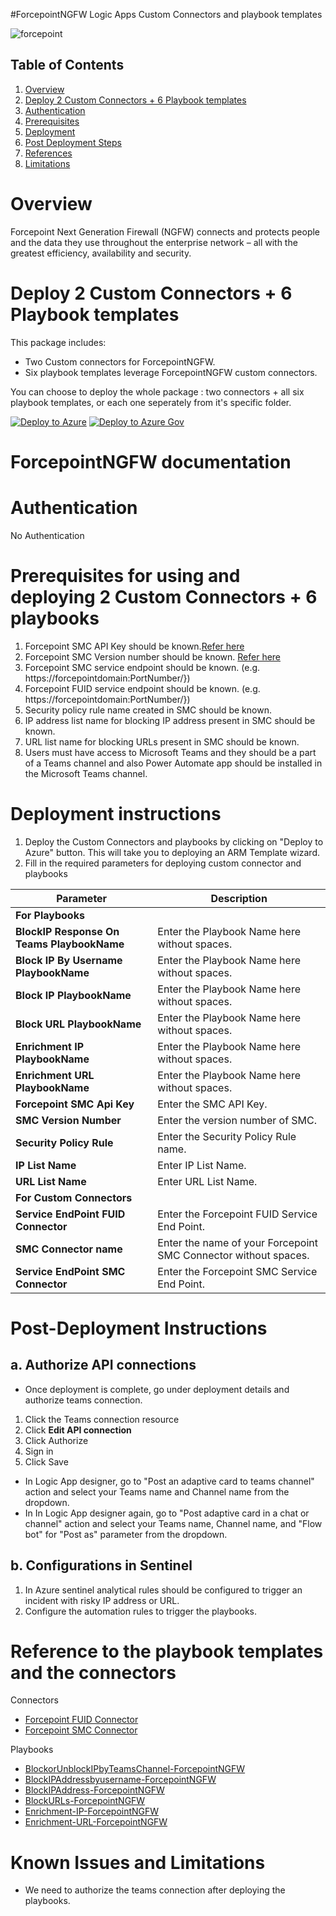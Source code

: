   #ForcepointNGFW Logic Apps Custom Connectors and playbook templates

  ![forcepoint](/Playbooks/logo.jpg)


## Table of Contents

1. [Overview](#overview)
1. [Deploy 2 Custom Connectors + 6 Playbook templates](#deployall)
1. [Authentication](#importantnotes)
1. [Prerequisites](#prerequisites)
1. [Deployment](#deployment)
1. [Post Deployment Steps](#postdeployment)
1. [References](#references)
1. [Limitations](#limitations)


<a name="overview">

# Overview

Forcepoint Next Generation Firewall (NGFW) connects and protects people and the data they use throughout the enterprise network – all with the greatest efficiency, availability and security.

<a name="deploy">

# Deploy 2 Custom Connectors + 6 Playbook templates
This package includes:
* Two Custom connectors for ForcepointNGFW.
* Six playbook templates leverage ForcepointNGFW custom connectors.

You can choose to deploy the whole package : two connectors + all six playbook templates, or each one seperately from it's specific folder.

[![Deploy to Azure](https://aka.ms/deploytoazurebutton)](https://portal.azure.com/#create/Microsoft.Template/uri/https%3A%2F%2Fraw.githubusercontent.com%2FAzure%2FAzure-Sentinel%2Fmaster%2FPlaybooks%2FForcepointNGFW%2Fazuredeploy.json)
[![Deploy to Azure Gov](https://aka.ms/deploytoazuregovbutton)](https://portal.azure.us/#create/Microsoft.Template/uri/https%3A%2F%2Fraw.githubusercontent.com%2FAzure%2FAzure-Sentinel%2Fmaster%2FPlaybooks%2FForcepointNGFW%2Fazuredeploy.json)


# ForcepointNGFW documentation 

<a name="authentication">

# Authentication
No Authentication

<a name="prerequisites">

# Prerequisites for using and deploying 2 Custom Connectors + 6 playbooks
1. Forcepoint SMC API Key should be known.[Refer here](http://www.websense.com/content/support/library/ngfw/v610/rfrnce/ngfw_6100_ug_smc-api_a_en-us.pdf )
2. Forcepoint SMC Version number should be known. [Refer here](https://help.stonesoft.com/onlinehelp/StoneGate/SMC/)
3. Forcepoint SMC service endpoint should be known. (e.g.  https://forcepointdomain:PortNumber/})
4. Forcepoint FUID service endpoint should be known. (e.g.  https://forcepointdomain:PortNumber/})
5. Security policy rule name created in SMC should be known.
6. IP address list name for blocking IP address present in SMC should be known.
7. URL list name for blocking URLs present in SMC should be known.
8. Users must have access to Microsoft Teams and they should be a part of a Teams channel and also Power Automate app should be installed in the Microsoft Teams channel.


<a name="deployment">

# Deployment instructions 
1. Deploy the Custom Connectors and playbooks by clicking on "Deploy to Azure" button. This will take you to deploying an ARM Template wizard.
2. Fill in the required parameters for deploying custom connector and playbooks

| Parameter  | Description |
| ------------- | ------------- |
|**For Playbooks**|                 |
| **BlockIP Response On Teams PlaybookName** | Enter the Playbook Name here without spaces. |
| **Block IP By Username PlaybookName** | Enter the Playbook Name here without spaces. |
| **Block IP PlaybookName**|Enter the Playbook Name here without spaces.|
|**Block URL PlaybookName**|Enter the Playbook Name here without spaces.|
|**Enrichment IP PlaybookName**|Enter the Playbook Name here without spaces.|
|**Enrichment URL PlaybookName**|Enter the Playbook Name here without spaces.|
| **Forcepoint SMC Api Key**  | Enter the SMC API Key. | 
| **SMC Version Number** | Enter the version number of SMC. |
| **Security Policy Rule** | Enter the Security Policy Rule name. |
|**IP List Name**|Enter IP List Name.|
|**URL List Name**|Enter URL List Name.|
|**For Custom Connectors**|                             |
|**Service EndPoint FUID Connector**|Enter the Forcepoint FUID Service End Point.|
| **SMC Connector name**|Enter the name of your Forcepoint SMC Connector without spaces.|
|**Service EndPoint SMC Connector**|Enter the Forcepoint SMC Service End Point.|

<a name="postdeployment">

# Post-Deployment Instructions 
## a. Authorize API connections
* Once deployment is complete, go under deployment details and authorize teams connection. 
1.  Click the Teams connection resource
2.  Click **Edit API connection**
3.  Click Authorize
4.  Sign in
5.  Click Save

* In Logic App designer, go to "Post an adaptive card to teams channel" action and select your Teams name and Channel name from the dropdown.
*  In In Logic App designer again, go to "Post adaptive card in a chat or channel" action and select your Teams name, Channel name, and "Flow bot" for "Post as" parameter from the dropdown. 

## b. Configurations in Sentinel
1. In Azure sentinel analytical rules should be configured to trigger an incident with risky IP address or URL. 
2. Configure the automation rules to trigger the playbooks.


<a name="references">

#  Reference to the playbook templates and the connectors

 Connectors
* [Forcepoint FUID Connector]()
* [Forcepoint SMC Connector]()


Playbooks
* [BlockorUnblockIPbyTeamsChannel-ForcepointNGFW]()
* [BlockIPAddressbyusername-ForcepointNGFW]()
* [BlockIPAddress-ForcepointNGFW]()
* [BlockURLs-ForcepointNGFW]()
* [Enrichment-IP-ForcepointNGFW]()
* [Enrichment-URL-ForcepointNGFW]()

<a name="limitations">

# Known Issues and Limitations
* We need to authorize the teams connection after deploying the playbooks.



